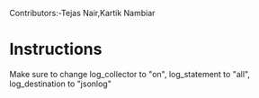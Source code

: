 Contributors:-Tejas Nair,Kartik Nambiar

# Instructions
Make sure to change log_collector to "on", log_statement to "all", log_destination to "jsonlog"